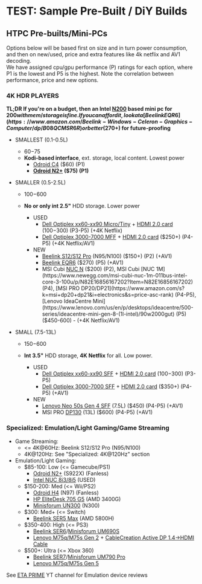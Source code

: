 # TEST: Sample Pre-Built / DiY Builds

<meta name="viewport" content="width=device-width, initial-scale=1">
<!--
<style>
    table {
        width: 100%;
    }
</style>
-->

<!-- Section -->

## HTPC Pre-builts/Mini-PCs

Options below will be based first on size and in turn power consumption, and then on new/used, price and extra features like 4k netflix and AV1 decoding.  
We have assigned cpu/gpu performance (P) ratings for each option, where P1 is the lowest and P5 is the highest. Note the correlation between performance, price and new options.  

<!-- Sub-Section -->

### 4K HDR PLAYERS

**TL;DR If you're on a budget, then an Intel [N200](https://www.amazon.com/MSI-Cubi-Business-Processor-Ethernet/dp/B0CD96ZWL8?th=1) based mini pc for $200 with mem/storage is fine. If you can afford it, look at a [Beelink EQR6](https://www.amazon.com/Beelink-Windows-Celeron-Graphics-Computer/dp/B08QCMSR6R) or better ($270+) for future-proofing**  

- SMALLEST (0.1-0.5L)
  - $60-$75
  - **Kodi-based interface**, ext. storage, local content. Lowest power
    - [Odroid C4](https://www.hardkernel.com/shop/odroid-c4/) ($60) (P1)
    - **[Odroid N2+](https://www.hardkernel.com/shop/odroid-n2-with-2gbyte-ram-2/) ($75) (P1)**

- SMALLER (0.5-2.5L)
  - $100-$600
  - **No or only int 2.5"** HDD storage. Lower power

    - USED
      - [Dell Optiplex xx60-xx90 Micro/Tiny](https://www.ebay.com/sch/i.html?_fsrp=1&_from=R40&_nkw=%28optiplex%29+%283050%2C3060%2C3070%2C3080%2C5060%2C5070%2C5080%2C7060%2C7070%2C7080%29+%28i3-8100%2Ci3-9100%2Ci3-10100%2Ci5-7400%2Ci5-7500%2C7600%2Ci5-8400%2C8500%2Ci5-8600%2Ci5-9400%2C9500%2C9600%29&_sacat=0&LH_TitleDesc=0&_sop=15&_oaa=1&_dcat=179&rt=nc&LH_BIN=1) + [HDMI 2.0 card](https://www.ebay.com/sch/i.html?_from=R40&_nkw=dell+hdmi+2.0+%28HXPK2%2C1KNYY%2CR07CP%2C5N1NY%29&_sacat=0&_sop=12) ($100-$300) (P3-P5) (+4K Netflix)
      - [Dell Optiplex 3000-7000 MFF](https://www.ebay.com/sch/i.html?_from=R40&_trksid=p2334524.m570.l1313&_nkw=%28optiplex+3000%29+%28i3%2Ci5%2Ci7%29&_sacat=171957&_odkw=%28optiplex%29+%283000%29+%28i3%2Ci5%2Ci7%29&_osacat=171957&LH_BIN=1&_sop=15&LH_PrefLoc=2) + [HDMI 2.0 card](https://www.dell.com/en-us/shop/dell-daughterboard-i-o-hdmi-card/apd/3v9n2/controller-cards) ($250+) (P4-P5) (+4K Netflix/AV1)
    - NEW
      - [Beelink S12/S12 Pro](https://www.amazon.com/s?k=beelink+s12&i=computers&rh=n%3A13896591011&s=price-asc-rank&ds=v1%3A0rP7%2FYir5%2B3dWoX4iUAxynwHuR7nrtIQNpWFwPZIfME&qid=1701365434&ref=sr_st_price-asc-rank) (N95/N100) ($150+) (P2) (+AV1)
      - [Beelink EQR6](https://www.amazon.com/Beelink-Windows-Celeron-Graphics-Computer/dp/B08QCMSR6R) ($270) (P5) (+AV1)
      - MSI Cubi [NUC N](https://www.amazon.com/MSI-Cubi-Business-Processor-Ethernet/dp/B0CD96ZWL8?th=1) ($200) (P2), MSI Cubi [NUC 1M](https://www.newegg.com/msi-cubi-nuc-1m-011bus-intel-core-3-100u/p/N82E16856167202?Item=N82E16856167202) (P4), [MSI PRO DP20/DP21](https://www.amazon.com/s?k=msi+dp20+dp21&i=electronics&s=price-asc-rank) (P4-P5), [Lenovo IdeaCentre Mini](https://www.lenovo.com/us/en/p/desktops/ideacentre/500-series/ideacentre-mini-gen-8-(1l-intel)/90w2000gut) (P5) ($450-600) - (+4K Netflix/AV1)

- SMALL (7.5-13L)
  - $150-$600
  - **Int 3.5"** HDD storage, **4K Netflix** for all. Low power.

    - USED
      - [Dell Optiplex xx60-xx90 SFF](https://www.ebay.com/sch/i.html?_from=R40&_trksid=p2334524.m570.l1313&_nkw=%28optiplex%29+%283050%2C3060%2C3070%2C3080%2C5060%2C5070%2C5080%2C7060%2C7070%2C7080%29+%28i3-8100%2Ci3-9100%2Ci3-10100%2Ci5-7400%2Ci5-7500%2C7600%2Ci5-8400%2C8500%2Ci5-8600%2Ci5-9400%2C9500%2C9600%29+sff&_sacat=0&_fsrp=1&rt=nc&_odkw=%28optiplex%29+%283050%2C3060%2C3070%2C3080%2C5060%2C5070%2C5080%2C7060%2C7070%2C7080%29+%28i3-8100%2Ci3-9100%2Ci3-10100%2Ci5-7400%2Ci5-7500%2C7600%2Ci5-8400%2C8500%2Ci5-8600%2Ci5-9400%2C9500%2C9600%29&_osacat=0&LH_BIN=1&_dcat=179&_sop=15&_oaa=1) + [HDMI 2.0 card](https://www.ebay.com/sch/i.html?_from=R40&_nkw=dell+hdmi+2.0+%28HXPK2%2C1KNYY%2CR07CP%2C5N1NY%29&_sacat=0&_sop=12) ($100-$300) (P3-P5)
      - [Dell Optiplex 3000-7000 SFF](https://www.ebay.com/sch/i.html?_from=R40&_trksid=p2334524.m570.l1313&_nkw=%28optiplex+3000%29+%28i3%2Ci5%2Ci7%29+sff&_sacat=171957&_odkw=%28optiplex+3000%29+%28i3%2Ci5%2Ci7%29&_osacat=171957&LH_BIN=1&_sop=15&LH_PrefLoc=2) + [HDMI 2.0 card](https://www.dell.com/en-us/shop/dell-daughterboard-i-o-hdmi-card/apd/3v9n2/controller-cards) ($350+) (P4-P5) (+AV1)
    - NEW
      - [Lenovo Neo 50s Gen 4 SFF](https://www.ebay.com/sch/i.html?_from=R40&_trksid=p2334524.m570.l1313&_nkw=lenovo+neo+50s&_sacat=179&LH_TitleDesc=0&_odkw=neo+50s&_osacat=179&_sop=15&LH_ItemCondition=3) (7.5L) ($450) (P4-P5) (+AV1)
      - MSI PRO [DP130](https://www.amazon.com/s?k=msi+dp130&i=electronics&s=price-asc-rank) (13L) ($600) (P4-P5) (+AV1)

<!-- Sub-Section -->

### Specialized: Emulation/Light Gaming/Game Streaming

- Game Streaming:
  - <= 4K@60Hz: Beelink S12/S12 Pro (N95/N100)
  - 4K@120Hz: See "Specialized: 4K@120Hz" section
- Emulation/Light Gaming:
  - $85-100: Low (<= Gamecube/PS1)
    - [Odroid N2+](https://www.hardkernel.com/shop/odroid-n2-with-4gbyte-ram-2/) (S922X) (Fanless)
    - [Intel NUC 8i3/8i5](https://www.ebay.com/sch/i.html?_from=R40&_trksid=p2334524.m570.l1313&_nkw=nuc+%288i3%2C8i5%2C8109u%2C8130u%2C8th%2C8259u%29&_sacat=179&LH_TitleDesc=1&_odkw=nuc+%288i3%2C8i5%2C8109u%2C8130u%2C8th%29&_osacat=179&_sop=15&LH_PrefLoc=2) (USED)
  - $150-200: Med (<= Wii/PS2)
    - [Odroid H4](https://www.hardkernel.com/shop/odroid-h4/) (N97) (Fanless)
    - [HP EliteDesk 705 G5](https://www.ebay.com/sch/179/i.html?_from=R40&_nkw=hp+705+g5+%283200g%2C3400g%29&LH_TitleDesc=1&_sop=15&LH_PrefLoc=2&rt=nc&LH_BIN=1) (AMD 3400G)
    - [Minisforum UN300](https://www.amazon.com/MINISFORUM-LPDDR5-i3-N300-Threads-USB3-2/dp/B0CQYW121V) (N300)  
  - $300: Med+ (<= Switch)
    - [Beelink SER5 Max](https://www.amazon.com/s?k=beelink+5800h&crid=3AUBU1SOXW7YK&sprefix=beelink+5800h%2Caps%2C163&ref=nb_sb_noss_1) (AMD 5800H)  
  - $350-400: High (<= PS3)
    - [Beelink SER6](https://www.amazon.com/Beelink-SER6-Desktop-Computer-Display/dp/B0CZNV3RRY)/[Minisforum UM690S](https://www.amazon.com/MINISFORUM-UM690-6900HX-Threads-Bluetooth5-2/dp/B0BP1S1YNS/)
    - [Lenovo M75q/M75s Gen 2](https://www.ebay.com/sch/i.html?_from=R40&_trksid=p2334524.m570.l1313&_nkw=lenovo+%28m75s%2Cm75q%29+gen+2+-4350+-5350&_sacat=179&_odkw=lenovo+%28m75s%2Cm75q%29+gen+2&_osacat=179&LH_BIN=1&_sop=15) + [CableCreation Active DP 1.4->HDMI Cable](https://www.amazon.com/CableCreation-Unidirectional-DisplayPort-Eyefinity-Multi-Display/dp/B082CXMBCQ)  
  - $500+: Ultra (<= Xbox 360)
    - [Beelink SER7](https://www.amazon.com/Beelink-SER7-7840HS-Computer-Display/dp/B0CQT9N951)/[Minisforum UM790 Pro](https://store.minisforum.com/collections/game-mini-pc/products/minisforum-um790-pro?variant=44134865731829) 
    - [Lenovo M75q/M75s Gen 5](https://www.ebay.com/sch/i.html?_from=R40&_trksid=p2334524.m570.l1313&_nkw=lenovo+%28m75s%2Cm75q%29+%288500%2C8600%2C8700%29&_sacat=179&_odkw=lenovo+%28m75s%2Cm75q%29+gen+5+-%22gen+2%22&_osacat=179&LH_BIN=1&_sop=15)

 See [ETA PRIME](https://www.youtube.com/@ETAPRIME) YT channel for Emulation device reviews  

  
